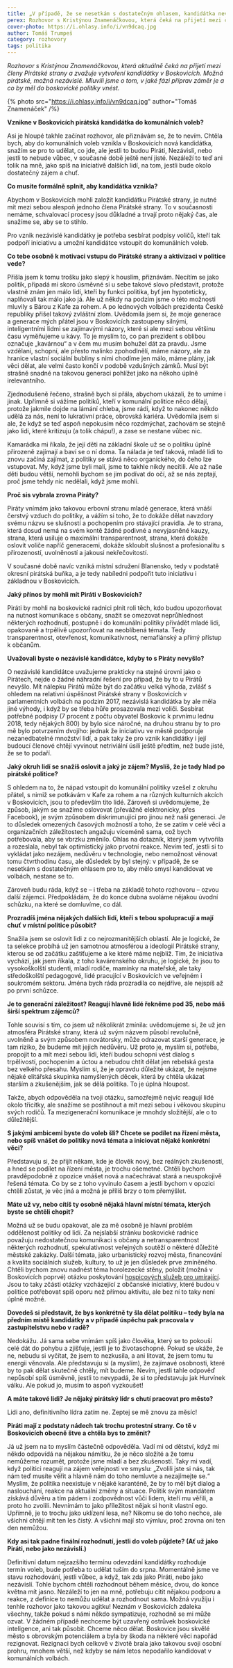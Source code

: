 ```yaml
---
title: „V případě, že se nesetkám s dostatečným ohlasem, kandidátka nevznikne.“
perex: Rozhovor s Kristýnou Znamenáčkovou, která čeká na přijetí mezi členy Pirátské strany a zvažuje vytvoření kandidátky v Boskovicích.
cover-photo: https://i.ohlasy.info/i/vn9dcaq.jpg
author: Tomáš Trumpeš
category: rozhovory
tags: politika
---
```


*Rozhovor s Kristýnou Znamenáčkovou, která aktuálně čeká na přijetí mezi členy Pirátské strany a zvažuje vytvoření kandidátky v Boskovicích. Možná pirátské, možná nezávislé. Mluvili jsme o tom, v jaké fázi příprav záměr je a co by měl do boskovické politiky vnést.*

{% photo src="https://i.ohlasy.info/i/vn9dcaq.jpg" author="Tomáš Znamenáček" /%}

**Vznikne v Boskovicích pirátská kandidátka do komunálních voleb?**

Asi je hloupé takhle začínat rozhovor, ale přiznávám se, že to nevím. Chtěla bych, aby do komunálních voleb vznikla v Boskovicích nová kandidátka, snažím se pro to udělat, co jde, ale jestli to budou Piráti, Nezávislí, nebo jestli to nebude vůbec, v současné době ještě není jisté. Nezáleží to teď ani tolik na mně, jako spíš na iniciativě dalších lidí, na tom, jestli bude okolo dostatečný zájem a chuť.

**Co musíte formálně splnit, aby kandidátka vznikla?**

Abychom v Boskovicích mohli založit kandidátku Pirátské strany, je nutné mít mezi sebou alespoň jednoho člena Pirátské strany. To v současnosti nemáme, schvalovací procesy jsou důkladné a trvají proto nějaký čas, ale snažíme se, aby se to stihlo. 

Pro vznik nezávislé kandidátky je potřeba sesbírat podpisy voličů, kteří tak podpoří iniciativu a umožní kandidátce vstoupit do komunálních voleb. 

**Co tebe osobně k motivaci vstupu do Pirátské strany a aktivizaci v politice vede?**

Přišla jsem k tomu trošku jako slepý k houslím, přiznávám. Necítím se jako politik, připadá mi skoro úsměvné si u sebe takové slovo představit, protože vlastně znám jen málo lidí, kteří by funkci politika, byť jen hypoteticky, naplňovali tak málo jako já. Ale už někdy na podzim jsme o této možnosti mluvily s Bárou z Kafe za rohem. A po lednových volbách prezidenta České republiky přišel takový zvláštní zlom. Uvědomila jsem si, že moje generace a generace mých přátel jsou v Boskovicích zastoupeny silnými, inteligentními lidmi se zajímavými názory, které si ale mezi sebou většinu času vyměňujeme u kávy. To je myslím to, co pan prezident s oblibou označuje „kavárnou“ a v čem mu musím bohužel dát za pravdu. Jsme vzdělaní, schopní, ale přesto malinko zpohodlnělí, máme názory, ale za hranice vlastní sociální bubliny s nimi chodíme jen málo, máme plány, jak věci dělat, ale velmi často končí v podobě vzdušných zámků. Musí být strašně snadné na takovou generaci pohlížet jako na někoho úplně irelevantního.

Zjednodušeně řečeno, strašně bych si přála, abychom ukázali, že to umíme i jinak. Upřímně si vážíme politiků, kteří v komunální politice něco dělají, protože jakmile dojde na lámání chleba, jsme rádi, když to nakonec někdo udělá za nás, není to lukrativní práce, obrovská kariéra. Uvědomila jsem si ale, že když se teď aspoň nepokusím něco rozdmýchat, zachovám se stejně jako lidi, které kritizuju (a tolik chápu!), a zase se nestane vůbec nic.

Kamarádka mi říkala, že její děti na základní škole už se o politiku úplně přirozeně zajímají a baví se o ní doma. Ta nálada je teď taková, mladé lidi to znovu začíná zajímat, z politiky se stává něco organického, do čeho lze vstupovat. My, když jsme byli malí, jsme to takhle nikdy necítili. Ale až naše děti budou větší, nemohli bychom se jim podívat do očí, až se nás zeptají, proč jsme tehdy nic nedělali, když jsme mohli. 

**Proč sis vybrala zrovna Piráty?**

Piráty vnímám jako takovou erbovní stranu mladé generace, která vnáší čerstvý vzduch do politiky, a vážím si toho, že to dokáže dělat navzdory svému názvu se slušností a pochopením pro stávající pravidla. Je to strana, která dosud nemá na svém kontě žádné podivné a nevyjasněné kauzy, strana, která usiluje o maximální transparentnost, strana, která dokáže oslovit voliče napříč generacemi, dokáže skloubit slušnost a profesionalitu s přirozeností, uvolněností a jakousi nekřečovitostí. 

V současné době navíc vzniká místní sdružení Blanensko, tedy v podstatě okresní pirátská buňka, a je tedy nabíledni podpořit tuto iniciativu i základnou v Boskovicích. 

**Jaký přínos by mohli mít Piráti v Boskovicích?**

Piráti by mohli na boskovické radnici plnit roli těch, kdo budou upozorňovat na nutnost komunikace s občany, snažit se omezovat neprůhlednost některých rozhodnutí, postupně i do komunální politiky přivádět mladé lidi, opakovaně a trpělivě upozorňovat na neoblíbená témata. Tedy transparentnost, otevřenost, komunikativnost, nemafiánský a přímý přístup k občanům. 

**Uvažovali byste o nezávislé kandidátce, kdyby to s Piráty nevyšlo?**

O nezávislé kandidátce uvažujeme prakticky na stejné úrovni jako o Pirátech, nejde o žádné náhradní řešení pro případ, že by to u Pirátů nevyšlo. Mít nálepku Pirátů může být do začátku velká výhoda, zvlášť s ohledem na relativní úspěšnost Pirátské strany v Boskovicích v parlamentních volbách na podzim 2017, nezávislá kandidátka by ale měla jiné výhody, i když by se třeba hůře prosazovala mezi voliči. Sesbírat potřebné podpisy (7 procent z počtu obyvatel Boskovic k prvnímu lednu 2018, tedy nějakých 800) by bylo sice náročné, na druhou stranu by to pro mě bylo potvrzením dvojího: jednak že iniciativu ve městě podporuje nezanedbatelné množství lidí, a pak taky že pro vznik kandidátky i její budoucí členové chtějí vyvinout netriviální úsilí ještě předtím, než bude jisté, že se to podaří.

**Jaký okruh lidí se snažíš oslovit a jaký je zájem? Myslíš, že je tady hlad po pirátské politice?**

S ohledem na to, že nápad vstoupit do komunální politiky vzešel z okruhu přátel, s nimiž se potkávám v Kafe za rohem a na různých kulturních akcích v Boskovicích, jsou to především tito lidé. Zároveň si uvědomujeme, že způsob, jakým se snažíme oslovovat (převážně elektronicky, přes Facebook), je svým způsobem diskrimunující pro jinou než naši generaci. Je to důsledek omezených časových možností a toho, že se zatím v celé věci a organizačních záležitostech angažuju víceméně sama, což bych potřebovala, aby se vbrzku změnilo. Ohlas na dotazník, který jsem vytvořila a rozeslala, nebyl tak optimistický jako prvotní reakce. Nevím teď, jestli si to vykládat jako nezájem, nedůvěru v technologie, nebo nemožnost věnovat tomu čtvrthodinu času, ale důsledek by byl stejný: v případě, že se nesetkám s dostatečným ohlasem pro to, aby mělo smysl kandidovat ve volbách, nestane se to.

Zároveň  budu ráda, když se – i třeba na základě tohoto rozhovoru – ozvou další zájemci. Předpokládám, že do konce dubna svoláme nějakou úvodní schůzku, na které se domluvíme, co dál.

**Prozradíš jména nějakých dalších lidí, kteří s tebou spolupracují a mají chuť v místní politice působit?**

Snažila jsem se oslovit lidi z co nejrozmanitějších oblastí. Ale je logické, že ta selekce probíhá už jen samotnou atmosférou a ideologií Pirátské strany, kterou se od začátku zaštiťujeme a ke které máme nejblíž. Tím, že iniciativa vychází, jak jsem říkala, z toho kavárenského okruhu, je logické, že jsou to vysokoškolští studenti, mladí rodiče, maminky na mateřské, ale taky středoškolští pedagogové, lidé pracující v Boskovicích ve veřejném i soukromém sektoru. Jména bych ráda prozradila co nejdříve, ale nejspíš až po první schůzce.

**Je to generační záležitost? Reagují hlavně lidé řekněme pod 35, nebo máš širší spektrum zájemců?**

Tohle souvisí s tím, co jsem už několikrát zmínila: uvědomujeme si, že už jen atmosféra Pirátské strany, která už svým názvem působí revolučně, uvolněně a svým způsobem novátorsky, může odrazovat starší generace, je tam riziko, že budeme mít jejich nedůvěru. Už proto je, myslím si, potřeba, propojit to a mít mezi sebou lidi, kteří budou schopni vést dialog s trpělivostí, pochopením a úctou a nebudou chtít dělat jen rebelská gesta bez velkého přesahu. Myslím si, že je opravdu důležité ukázat, že nejsme nějaké elitářská skupinka namyšlených děcek, která by chtěla ukázat starším a zkušenějším, jak se dělá politika. To je úplná hloupost.

Takže, abych odpověděla na tvoji otázku, samozřejmě nejvíc reagují lidé okolo třicítky, ale snažíme se postihnout a mít mezi sebou i věkovou skupinu svých rodičů. Ta mezigenerační komunikace je mnohdy složitější, ale o to důležitější.

**S jakými ambicemi byste do voleb šli? Chcete se podílet na řízení města, nebo spíš vnášet do politiky nová témata a iniciovat nějaké konkrétní věci?**

Představuju si, že přijít někam, kde je člověk nový, bez reálných zkušeností, a hned se podílet na řízení města, je trochu ošemetné. Chtěli bychom pravděpodobně z opozice vnášet nová a načechrávat stará a neuspokojivě řešená témata. Co by se z toho vyvinulo časem a jestli bychom v opozici chtěli zůstat, je věc jiná a možná je příliš brzy o tom přemýšlet.

**Máte už vy, nebo cítíš ty osobně nějaká hlavní místní témata, kterých byste se chtěli chopit?**

Možná už se budu opakovat, ale za mě osobně je hlavní problém oddělenost politiky od lidí. Za nejslabší stránku boskovické radnice považuju nedostatečnou komunikaci s občany a netransparentnost některých rozhodnutí, spekulativnost veřejných soutěží o některé důležité městské zakázky. Další témata, jako urbanistický rozvoj města, financování a kvalita sociálních služeb, kultury, to už je jen důsledek prve zmíněného. Chtěli bychom znovu nadnést téma horolezecké stěny, položit (možná v Boskovicích poprvé) otázku poskytování [hospicových služeb pro umírající](http://www.ohlasy.info/clanky/2016/04/domaci-hospic.html). Jsou to taky zčásti otázky vzcházející z občanské iniciativy, které budou v politice potřebovat spíš oporu než přímou aktivitu, ale bez ní to taky není úplně možné.

**Dovedeš si představit, že bys konkrétně ty šla dělat politiku – tedy byla na předním místě kandidátky a v případě úspěchu pak pracovala v zastupitelstvu nebo v radě?**

Nedokážu. Já sama sebe vnímám spíš jako člověka, který se to pokouší celé dát do pohybu a zjišťuje, jestli je to životaschopné. Pokud se ukáže, že ne, nebudu si vyčítat, že jsem to nezkusila, a ani litovat, že jsem tomu tu energii věnovala. Ale představuju si (a myslím), že zajímavé osobnosti, které by to pak dělat skutečně chtěly, mít budeme. Nevím, jestli tahle odpověď nepůsobí spíš úsměvně, jestli to nevypadá, že si to představuju jak Hurvínek válku. Ale pokud jo, musím to aspoň vyzkoušet!

**A máte takové lidi? Je nějaký pirátský lídr s chutí pracovat pro město?**

Lidi ano, definitivního lídra zatím ne. Zeptej se mě znovu za měsíc!

**Piráti mají z podstaty nádech tak trochu protestní strany. Co tě v Boskovicích obecně štve a chtěla bys to změnit?**

Já už jsem na to myslím částečně odpověděla. Vadí mi od dětství, když mi někdo odpovídá na nějakou námitku, že je něco složité a že tomu nemůžeme rozumět, protože jsme mladí a bez zkušeností. Taky mi vadí, když politici reagují na zájem veřejnosti ve smyslu: „Zvolili jste si nás, tak nám teď musíte věřit a hlavně nám do toho nemluvte a nezajímejte se.“ Myslím, že politika neexistuje v nějaké karanténě, že by to měl být dialog a naslouchání, reakce na aktuální změny a situace. Politik svým mandátem získává důvěru a tím pádem i zodpovědnost vůči lidem, kteří mu věřili, a proto ho zvolili. Nevnímám to jako příležitost nějak si honit vlastní ego. Upřímně, je to trochu jako uklízení lesa, ne? Nikomu se do toho nechce, ale všichni chtějí mít ten les čistý. A všichni mají sto výmluv, proč zrovna oni ten den nemůžou. 

**Kdy asi tak padne finální rozhodnutí, jestli do voleb půjdete? (Ať už jako Piráti, nebo jako nezávislí.)**

Definitivní datum nejzazšího termínu odevzdání kandidátky rozhoduje termín voleb, bude potřeba to udělat tuším do srpna. Momentálně jsme ve stavu rozhodování, jestli vůbec, a když, tak zda jako Piráti, nebo jako nezávislí. Tohle bychom chtěli rozhodnout během měsíce, dvou, do konce května mít jasno. Nezáleží to jen na mně, potřebuju cítit nějakou podporu a reakce, z definice to nemůžu udělat a rozhodnout sama. Možná využiju i tenhle rozhovor jako takovou agitku! Neznám v Boskovicích zdaleka všechny, takže pokud s námi někdo sympatizuje, rozhodně se mi může ozvat. V žádném případě nechceme být uzavřený ostrůvek boskovické inteligence, ani tak působit. Chceme něco dělat. Boskovice jsou skvělé město s obrovským potenciálem a byla by škoda na některé věci napořád rezignovat. Rezignaci bych celkově v životě brala jako takovou svoji osobní prohru, mnohem větší, než kdyby se nám letos nepodařilo kandidovat v komunálních volbách. 
